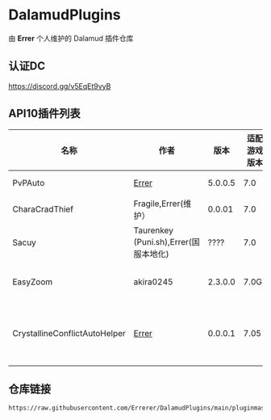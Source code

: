 # DalamudPlugins
由 **Errer** 个人维护的 Dalamud 插件仓库

## 认证DC 
https://discord.gg/v5EqEt9vyB

## API10插件列表
| 名称      | 作者      | 版本 | 适配游戏版本 | 备注 |
|----------|----------|----------|----------|----------|
| PvPAuto | [Errer](https://github.com/Errerer)  | 5.0.0.5 | 7.0 | 重构Part1|
| CharaCradThief| Fragile,Errer(维护） | 0.0.01| 7.0| 铭牌小偷|
| Sacuy   | Taurenkey (Puni.sh),Errer(国服本地化)  | ???? | 7.0 | 国服本地化,更新.net8 |
| EasyZoom | akira0245  | 2.3.0.0| 7.0GL| 先帮A佬更新一下|
| CrystallineConflictAutoHelper| [Errer](https://github.com/Errerer)  | 0.0.0.1 | 7.05 | 水晶冲突自动助手，内测阶段 |



## 仓库链接
```
https://raw.githubusercontent.com/Errerer/DalamudPlugins/main/pluginmaster.json
```



